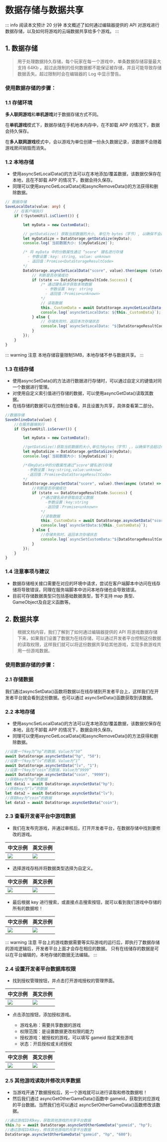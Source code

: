 # 数据存储与数据共享

::: info
阅读本文预计 20 分钟
本文概述了如何通过编辑器提供的 API 对游戏进行数据存储，以及如何将游戏的云端数据共享给多个游戏。
:::

## 1. 数据存储

> 用于处理数据持久存储，每个玩家在每一个游戏中，单条数据存储容量最大支持 64Kb 。超过此限制的任何数据都不能保证被存储，并且可能导致存储数据丢失。超过限制时会在编辑器的 Log 中显示警告。

### 使用数据存储的步骤：

### 1.1 存储环境

**多人联网游戏**和**单机游戏**对于数据存储方式不同。

在**单机游戏**模式下，数据存储在手机地本内存中，在不卸载 APP 的情况下，数据会持久保存。

在**多人联网游戏**模式中，会以游戏为单位创建一份永久数据记录，该数据不会随着游戏房间销毁而消失。

### 1.2 本地存储

- 使用asyncSetLocalData()的方法可以在本地添加/覆盖数据，该数据仅保存在本地，且在不卸载 APP 的情况下，数据会持久保存。
- 同理可以使用asyncGetLocalData()和asyncRemoveData()的方法获得和删除数据。

```TypeScript
// 数据存储
SaveLocalData(value: any) {
    // 在客户端执行
    if (!SystemUtil.isClient()) {

        let myData = new CustomData();

        // getDataSize() 获取当前数据的大小, 单位为 bytes（字节）, 以确保不会超过编码数据的存储限制
        let myDataSize = DataStorage.getDataSize(myData);
        console.log(`当前数据大小: ${myDataSize}`);

        /* 将 myData 中的分数属性通过 “score" 键名进行存储
          - 参数设置：key: string, value: unknown
          - 返回值：Promise<DataStorageResultCode>
        */
        DataStorage.asyncSetLocalData("score", value).then(async (state) => {
            // 判断是否存储成功
            if (state == DataStorageResultCode.Success) {
                /* 通过键名异步获取本地数据
                  - 参数设置：key: string
                  - 返回值：Promise<unknown>
                */
                // 读取数据
                this._CustomData = await DataStorage.asyncGetLocalData("score");
                console.log(`asyncGetLocalData: ${this._CustomData}`);
            } else {
                // 存储失败时，返回本次存储状态
                console.log(`asyncSetLocalData: "${DataStorageResultCode[state]}"`);
            }
        });
    }
}
```

::: warning 注意
本地存储容量限制5MB，本地存储不参与数据共享。
:::

### 1.3 在线存储

- 使用asyncSetData()的方法进行数据进行存储时，可以通过自定义的键值对同一个数据进行管理。
- 对使用自定义索引值进行存储的数据，可以使用asyncGetData()读取其数据。
- 在线存储的数据可以在控制台查看，并且设置为共享，具体查看第二部分。

```TypeScript
//数据存储
SaveOnlineData(value) {
    //在服务器端执行
    if (SystemUtil.isServer()) {

        let myData = new CustomData();

        //getDataSize()获取当前数据的大小,单位为bytes（字节）,，以确保不会超过编码数据的存储限制
        let myDataSize = DataStorage.getDataSize(myData);
        console.log(`当前数据大小: ${myDataSize}`);

        /*将myData中的分数属性通过“score"键名进行存储
          -参数设置：key:string,value:unknown
          -返回值：Promise<DataStorageResultCode>
        */
        DataStorage.asyncSetData("score", value).then(async (state) => {
            //判断是否存储成功
            if (state == DataStorageResultCode.Success) {
                /*通过键名异步获取自定义数据
                  -参数设置：key:string
                  -返回值：Promise<unknown>
                */
                //读取数据
                this._CustomData = await DataStorage.asyncGetData("score");
                console.log(`asyncGetData:${this._CustomData}`);
            } else {
                //存储失败时，返回本次存储状态
                console.log(`asyncSetCustomData:"${DataStorageResultCode[state]}`);
            }
        });
    }
}
```

### 1.4 注意事项与建议

- 数据存储相关接口需要在对应的环境中请求，尝试在客户端脚本中访问在线存储将导致错误，同理在服务端脚本中访问本地存储也会导致错误。
- 目前可存储数据类型只包括基础数据类型，暂不支持 map 类型、GameObject及自定义函数等。

## 2. 数据共享

> 根据文档内容，我们了解到了如何通过编辑器提供的 API 将游戏数据存储下来，如果我们设置了数据为在线存储，可以通过开发者平台控制这份数据的读取权限，这样我们就可以将这份数据共享给其他游戏，实现多款游戏共用一份游戏数据。

### 使用数据存储的步骤：

### 2.1 存储数据

我们通过asyncSetData()函数将数据以在线存储到开发者平台上，这样我们在开发者平台就会看到这份数据。也可以通过 asyncSetData()函数获取到该数据。

### 2.2 本地存储

- 使用asyncSetLocalData()的方法可以在本地添加/覆盖数据，该数据仅保存在本地，且在不卸载 APP 的情况下，数据会持久保存。
- 同理可以使用asyncGetLocalData()和asyncRemoveData()的方法获得和删除数据。

```TypeScript
//设置一个key为“hp”的数据，Value为“50”
await DataStorage.asyncSetData("hp", "50");
//设置一个key为“lv”的数据，Value为“1”
await DataStorage.asyncSetData("lv", "1");
//设置一个key为“coin”的数据，Value为“9999”
await DataStorage.asyncSetData("coin", "9999");
//获取key为“hp”的数据
let data1 = await DataStorage.asyncGetData("hp");
//获取key为“lv”的数据
let data2 = await DataStorage.asyncGetData("lv");
//获取key为“coin”的数据
let data3 = await DataStorage.asyncGetData("coin");
```

### 2.3 查看开发者平台中游戏数据

- 我们在发布完游戏，并通过审核后，打开开发者平台，在数据存储中找到要修改的游戏。

|中文示例|英文示例|
|-----|-----|
|![](https://qn-cdn.233leyuan.com/online/HNbKLlm2ccAE1724058131585.png)|![](https://qn-cdn.233leyuan.com/online/OYYzUKDCw5Bm1724058132341.png)|

- 选择游戏存档并将数据类型选择为自定义。

|中文示例|英文示例|
|-----|-----|
|![](https://qn-cdn.233leyuan.com/online/SMBQtGPyBnDU1724058132809.png)|![](https://qn-cdn.233leyuan.com/online/6mFVvTSY63cN1724058133291.png)|

- 最后根据 key 进行搜索，或直接点击搜索按钮，就可以看到我们游戏中存储的所有的数据啦！

|中文示例|英文示例|
|-----|-----|
|![](https://qn-cdn.233leyuan.com/online/p2eiOEiHNqOt1724058133769.png)|![](https://qn-cdn.233leyuan.com/online/QO5HpviY2Bj71724058134190.png)|

::: warning 注意
平台上的游戏数据需要等实际游戏的运行后，即执行了数据存储的游戏逻辑后，开发者平台上面才会存在相应的数据。
只有在线储存的数据是可以在平台编辑的，本地存储的数据无法编辑。
:::

### 2.4 设置开发者平台数据库权限

- 找到授权管理按钮，并点击打开游戏授权的管理界面。

|中文示例|英文示例|
|-----|-----|
|![](https://qn-cdn.233leyuan.com/online/LWDYjcTp3ZoG1724058134669.png)|![](https://qn-cdn.233leyuan.com/online/BPRvZtlQxyxe1724058135107.png)|

- 点击添加按钮，添加授权游戏。

  - 游戏名称：需要共享数据的游戏
  - 权限范围：是设置数据更改权限的能力
  - 授权游戏：被授权的游戏，可以填写 gameid 指定某些游戏
  - 状态：开启授权或关闭授权

|中文示例|英文示例|
|-----|-----|
|![](https://qn-cdn.233leyuan.com/online/HTeFohzAV6wf1724058135580.png)|![](https://qn-cdn.233leyuan.com/online/UU2LAptOXwOU1724058136007.png)|

### 2.5 其他游戏读取并修改共享数据

- 当游戏开通了数据授权后，另一个游戏就可以进行读取和修改数据啦！
- 然后我们通过 asyncGetOtherGameData()函数中 gameid，获取到对应游戏的平台数据。当然我们也可以通过 asyncSetOtherGameData()函数修改该数据。

```TypeScript
//通过游戏ID和key，获取其他游戏的共享平台数据
this.hp = await DataStorage.asyncGetOtherGameData("gameid", "hp");
//通过游戏ID和key，修改其他游戏的共享平台数据
DataStorage.asyncSetOtherGameData("gameid", "hp", "600");
```
